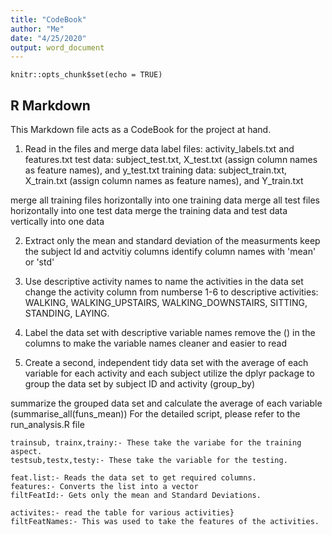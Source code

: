 ```yaml
---
title: "CodeBook"
author: "Me"
date: "4/25/2020"
output: word_document
---
```


```{r setup, include=FALSE}
knitr::opts_chunk$set(echo = TRUE)
```

## R Markdown

This Markdown file acts as a CodeBook for the project at hand.

1. Read in the files and merge data
label files: activity_labels.txt and features.txt
test data: subject_test.txt, X_test.txt (assign column names as feature names), and y_test.txt
training data: subject_train.txt, X_train.txt (assign column names as feature names), and Y_train.txt

merge all training files horizontally into one training data
merge all test files horizontally into one test data
merge the training data and test data vertically into one data

2. Extract only the mean and standard deviation of the measurments
keep the subject Id and actvitiy columns
identify column names with 'mean' or 'std'

3. Use descriptive activity names to name the activities in the data set
change the activity column from numberse 1-6 to descriptive activities: WALKING, WALKING_UPSTAIRS, WALKING_DOWNSTAIRS, SITTING, STANDING, LAYING.

4. Label the data set with descriptive variable names
remove the () in the columns to make the variable names cleaner and easier to read

5. Create a second, independent tidy data set with the average of each variable for each activity and each subject
utilize the dplyr package to group the data set by subject ID and activity (group_by)

summarize the grouped data set and calculate the average of each variable (summarise_all(funs_mean))
For the detailed script, please refer to the run_analysis.R file


```{r variables for merging}
trainsub, trainx,trainy:- These take the variabe for the training aspect.
testsub,testx,testy:- These take the variable for the testing.
```


```{r variables for mean and standard deviation}
feat.list:- Reads the data set to get required columns.
features:- Converts the list into a vector
filtFeatId:- Gets only the mean and Standard Deviations.
```


```{r other variables}
activites:- read the table for various activities}
filtFeatNames:- This was used to take the features of the activities.
```

